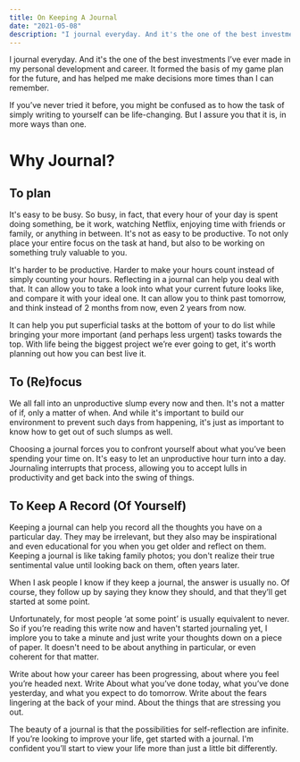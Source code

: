 ```yaml
---
title: On Keeping A Journal
date: "2021-05-08"
description: "I journal everyday. And it's the one of the best investments I’ve ever made in my personal development and career."
---
```


I journal everyday. And it's the one of the best investments I’ve ever made in my personal development and career. It formed the basis of my game plan for the future, and has helped me make decisions more times than I can remember.

If you’ve never tried it before, you might be confused as to how the task of simply writing to yourself can be life-changing. But I assure you that it is, in more ways than one.

# Why Journal?

## To plan

It's easy to be busy. So busy, in fact, that every hour of your day is spent doing something, be it work, watching Netflix, enjoying time with friends or family, or anything in between. It's not as easy to be productive. To not only place your entire focus on the task at hand, but also to be working on something truly valuable to you.

It's harder to be productive. Harder to make your hours count instead of simply counting your hours. Reflecting in a journal can help you deal with that. It can allow you to take a look into what your current future looks like, and compare it with your ideal one. It can allow you to think past tomorrow, and think instead of 2 months from now, even 2 years from now.

It can help you put superficial tasks at the bottom of your to do list while bringing your more important (and perhaps less urgent) tasks towards the top. With life being the biggest project we’re ever going to get, it's worth planning out how you can best live it.

## To (Re)focus
We all fall into an unproductive slump every now and then. It's not a matter of if, only a matter of when. And while it's important to build our environment to prevent such days from happening, it's just as important to know how to get out of such slumps as well.

Choosing a journal forces you to confront yourself about what you’ve been spending your time on. It's easy to let an unproductive hour turn into a day. Journaling interrupts that process, allowing you to accept lulls in productivity and get back into the swing of things.


## To Keep A Record (Of Yourself)
Keeping a journal can help you record all the thoughts you have on a particular day. They may be irrelevant, but they also may be inspirational and even educational for you when you get older and reflect on them. Keeping a journal is like taking family photos; you don't realize their true sentimental value until looking back on them, often years later.

When I ask people I know if they keep a journal, the answer is usually no. Of course, they follow up by saying they know they should, and that they’ll get started at some point.

Unfortunately, for most people ‘at some point’ is usually equivalent to never. So if you’re reading this write now and haven't started journaling yet, I implore you to take a minute and just write your thoughts down on a piece of paper. It doesn't need to be about anything in particular, or even coherent for that matter.

Write about how your career has been progressing, about where you feel you’re headed next. Write About what you’ve done today, what you’ve done yesterday, and what you expect to do tomorrow. Write about the fears lingering at the back of your mind. About the things that are stressing you out.

The beauty of a journal is that the possibilities for self-reflection are
infinite. If you’re looking to improve your life, get started with a journal.
I'm confident you’ll start to view your life more than just a little bit
differently.
